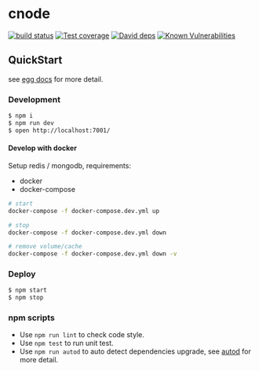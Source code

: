 # cnode

[![build status][travis-image]][travis-url]
[![Test coverage][codecov-image]][codecov-url]
[![David deps][david-image]][david-url]
[![Known Vulnerabilities][snyk-image]][snyk-url]

[travis-image]: https://img.shields.io/travis/cnodejs/egg-cnode.svg?style=flat-square
[travis-url]: https://travis-ci.org/cnodejs/egg-cnode
[codecov-image]: https://img.shields.io/codecov/c/github/cnodejs/egg-cnode.svg?style=flat-square
[codecov-url]: https://codecov.io/gh/cnodejs/egg-cnode
[david-image]: https://img.shields.io/david/cnodejs/egg-cnode.svg?style=flat-square
[david-url]: https://david-dm.org/cnodejs/egg-cnode
[snyk-image]: https://snyk.io/test/github/cnodejs/egg-cnode/badge.svg?style=flat-square
[snyk-url]: https://snyk.io/test/github/cnodejs/egg-cnode


## QuickStart

<!-- add docs here for user -->

see [egg docs][egg] for more detail.

### Development

```bash
$ npm i
$ npm run dev
$ open http://localhost:7001/
```

#### Develop with docker
Setup redis / mongodb, requirements:

- docker
- docker-compose

```bash
# start
docker-compose -f docker-compose.dev.yml up

# stop 
docker-compose -f docker-compose.dev.yml down

# remove volume/cache
docker-compose -f docker-compose.dev.yml down -v
```

### Deploy

```bash
$ npm start
$ npm stop
```

### npm scripts

- Use `npm run lint` to check code style.
- Use `npm test` to run unit test.
- Use `npm run autod` to auto detect dependencies upgrade, see [autod](https://www.npmjs.com/package/autod) for more detail.


[egg]: https://eggjs.org
